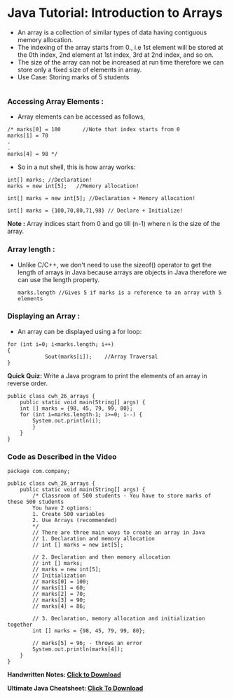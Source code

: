 # Java Tutorial: Introduction to Arrays
- An array is a collection of similar types of data having contiguous memory allocation.
- The indexing of the array starts from 0., i.e 1st element will be stored at the 0th index, 2nd element at 1st index, 3rd at 2nd index, and so on.
- The size of the array can not be increased at run time therefore we can store only a fixed size of elements in array.
- Use Case: Storing marks of 5 students

<img src="https://api.codewithharry.com/media/videoSeriesFiles/courseFiles/java-tutorials-for-beginners-26/base64.png" alt="">

### Accessing Array Elements : 
- Array elements can be accessed as follows,
```
/* marks[0] = 100       //Note that index starts from 0
marks[1] = 70
.                                  
.
marks[4] = 98 */
```

- So in a nut shell, this is how array works:
```
int[] marks; //Declaration!
marks = new int[5];   //Memory allocation!

int[] marks = new int[5]; //Declaration + Memory allocation!

int[] marks = {100,70,80,71,98} // Declare + Initialize!
```
**Note :** Array indices start from 0 and go till (n-1) where n is the size of the array.

### Array length : 
- Unlike C/C++, we don't need to use the sizeof() operator to get the length of arrays in Java because arrays are objects in Java therefore we can use the length property.

      marks.length //Gives 5 if marks is a reference to an array with 5 elements
      
### Displaying an Array : 
- An array can be displayed using a for loop:
```
for (int i=0; i<marks.length; i++)
{
            Sout(marks[i]);    //Array Traversal
}
```

**Quick Quiz:** Write a Java program to print the elements of an array in reverse order.
```
public class cwh_26_arrays {
    public static void main(String[] args) {
    int [] marks = {98, 45, 79, 99, 80};
    for (int i=marks.length-1; i>=0; i--) {
        System.out.println(i);
        }
    }
}
```

### Code as Described in the Video
```
package com.company;

public class cwh_26_arrays {
    public static void main(String[] args) {
        /* Classroom of 500 students - You have to store marks of these 500 students
        You have 2 options:
        1. Create 500 variables
        2. Use Arrays (recommended)
        */
        // There are three main ways to create an array in Java
        // 1. Declaration and memory allocation
        // int [] marks = new int[5];

        // 2. Declaration and then memory allocation
        // int [] marks;
        // marks = new int[5];
        // Initialization
        // marks[0] = 100;
        // marks[1] = 60;
        // marks[2] = 70;
        // marks[3] = 90;
        // marks[4] = 86;

        // 3. Declaration, memory allocation and initialization together
        int [] marks = {98, 45, 79, 99, 80};

        // marks[5] = 96; - throws an error
        System.out.println(marks[4]);
    }
}
```

**Handwritten Notes: [Click to Download](https://api.codewithharry.com/media/videoSeriesFiles/courseFiles/java-tutorials-for-beginners-26/Chapter_6_Arrays.pdf)**

**Ultimate Java Cheatsheet: [Click To Download](https://api.codewithharry.com/media/videoSeriesFiles/courseFiles/java-tutorials-for-beginners-26/UltimateJavaCheatSheet.pdf)**
